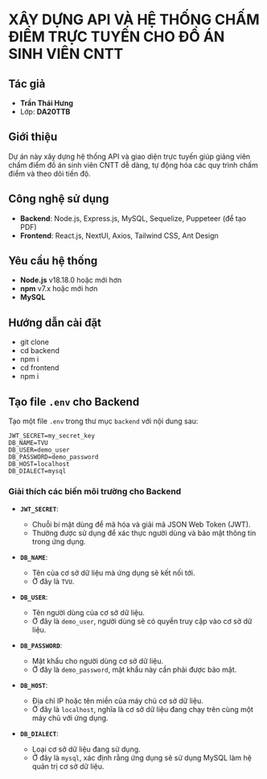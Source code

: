 # XÂY DỰNG API VÀ HỆ THỐNG CHẤM ĐIỂM TRỰC TUYẾN CHO ĐỒ ÁN SINH VIÊN CNTT

## Tác giả
- **Trần Thái Hưng**
- Lớp: **DA20TTB**

## Giới thiệu
Dự án này xây dựng hệ thống API và giao diện trực tuyến giúp giảng viên chấm điểm đồ án sinh viên CNTT dễ dàng, tự động hóa các quy trình chấm điểm và theo dõi tiến độ.

## Công nghệ sử dụng
- **Backend**: Node.js, Express.js, MySQL, Sequelize, Puppeteer (để tạo PDF)
- **Frontend**: React.js, NextUI, Axios, Tailwind CSS, Ant Design

## Yêu cầu hệ thống
- **Node.js** v18.18.0 hoặc mới hơn
- **npm** v7.x hoặc mới hơn
- **MySQL**

## Hướng dẫn cài đặt
- git clone
- cd backend
- npm i
- cd frontend
- npm i

## Tạo file `.env` cho Backend
Tạo một file `.env` trong thư mục `backend` với nội dung sau:

```env
JWT_SECRET=my_secret_key
DB_NAME=TVU
DB_USER=demo_user
DB_PASSWORD=demo_password
DB_HOST=localhost
DB_DIALECT=mysql
```
### Giải thích các biến môi trường cho Backend

- **`JWT_SECRET`**: 
  - Chuỗi bí mật dùng để mã hóa và giải mã JSON Web Token (JWT). 
  - Thường được sử dụng để xác thực người dùng và bảo mật thông tin trong ứng dụng.

- **`DB_NAME`**: 
  - Tên của cơ sở dữ liệu mà ứng dụng sẽ kết nối tới. 
  - Ở đây là `TVU`.

- **`DB_USER`**: 
  - Tên người dùng của cơ sở dữ liệu. 
  - Ở đây là `demo_user`, người dùng sẽ có quyền truy cập vào cơ sở dữ liệu.

- **`DB_PASSWORD`**: 
  - Mật khẩu cho người dùng cơ sở dữ liệu. 
  - Ở đây là `demo_password`, mật khẩu này cần phải được bảo mật.

- **`DB_HOST`**: 
  - Địa chỉ IP hoặc tên miền của máy chủ cơ sở dữ liệu. 
  - Ở đây là `localhost`, nghĩa là cơ sở dữ liệu đang chạy trên cùng một máy chủ với ứng dụng.

- **`DB_DIALECT`**: 
  - Loại cơ sở dữ liệu đang sử dụng. 
  - Ở đây là `mysql`, xác định rằng ứng dụng sẽ sử dụng MySQL làm hệ quản trị cơ sở dữ liệu.

